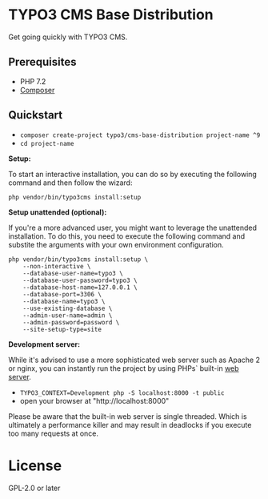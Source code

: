 # TYPO3 CMS Base Distribution

Get going quickly with TYPO3 CMS.

## Prerequisites

* PHP 7.2
* [Composer](https://getcomposer.org/download/)

## Quickstart

* `composer create-project typo3/cms-base-distribution project-name ^9`
* `cd project-name`

**Setup:**

To start an interactive installation, you can do so by executing the following
command and then follow the wizard:

```
php vendor/bin/typo3cms install:setup
```

**Setup unattended (optional):**

If you're a more advanced user, you might want to leverage the unattended installation.
To do this, you need to execute the following command and substite the arguments
with your own environment configuration.

```
php vendor/bin/typo3cms install:setup \
    --non-interactive \
    --database-user-name=typo3 \
    --database-user-password=typo3 \
    --database-host-name=127.0.0.1 \
    --database-port=3306 \
    --database-name=typo3 \
    --use-existing-database \
    --admin-user-name=admin \
    --admin-password=password \
    --site-setup-type=site
```

**Development server:**

While it's advised to use a more sophisticated web server such as
Apache 2 or nginx, you can instantly run the project by using PHPs` built-in
[web server](http://php.net/manual/en/features.commandline.webserver.php).

* `TYPO3_CONTEXT=Development php -S localhost:8000 -t public`
* open your browser at "http://localhost:8000"

Please be aware that the built-in web server is single threaded. Which is ultimately
a performance killer and may result in deadlocks if you execute too many requests at once.

# License

GPL-2.0 or later
